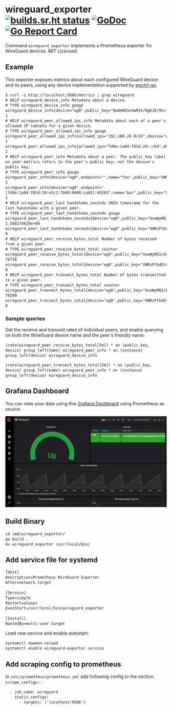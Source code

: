 # wireguard_exporter [![builds.sr.ht status](https://builds.sr.ht/~mdlayher/wireguard_exporter.svg)](https://builds.sr.ht/~mdlayher/wireguard_exporter?) [![GoDoc](https://godoc.org/github.com/mdlayher/wireguard_exporter?status.svg)](https://godoc.org/github.com/mdlayher/wireguard_exporter) [![Go Report Card](https://goreportcard.com/badge/github.com/mdlayher/wireguard_exporter)](https://goreportcard.com/report/github.com/mdlayher/wireguard_exporter)

Command `wireguard_exporter` implements a Prometheus exporter for WireGuard
devices. MIT Licensed.

## Example

This exporter exposes metrics about each configured WireGuard device and its
peers, using any device implementation supported by [wgctrl-go](https://github.com/WireGuard/wgctrl-go).

```text
$ curl -s http://localhost:9586/metrics | grep wireguard
# HELP wireguard_device_info Metadata about a device.
# TYPE wireguard_device_info gauge
wireguard_device_info{device="wg0",public_key="QwAmAD1v4wMIX/0gKJbr9hv1o3YX0YTk7Mdj0L4dylI="} 1
# HELP wireguard_peer_allowed_ips_info Metadata about each of a peer's allowed IP subnets for a given device.
# TYPE wireguard_peer_allowed_ips_info gauge
wireguard_peer_allowed_ips_info{allowed_ips="192.168.20.0/24",device="wg0",public_key="UvwWyMQ1ckLEG82Qdooyr0UzJhqOlzzcx90DXuwMTDA="} 1
wireguard_peer_allowed_ips_info{allowed_ips="fd9e:1a04:f01d:20::/64",device="wg0",public_key="UvwWyMQ1ckLEG82Qdooyr0UzJhqOlzzcx90DXuwMTDA="} 1
# HELP wireguard_peer_info Metadata about a peer. The public_key label on peer metrics refers to the peer's public key; not the device's public key.
# TYPE wireguard_peer_info gauge
wireguard_peer_info{device="wg0",endpoint="",name="foo",public_key="VWRsPtbdGtcNyaQ+cFAZfZnYL05uj+XINQS6yQY5gQ8="} 1
wireguard_peer_info{device="wg0",endpoint="[fd9e:1a04:f01d:20:e5c2:7b69:90d8:ca45]:49203",name="bar",public_key="UvwWyMQ1ckLEG82Qdooyr0UzJhqOlzzcx90DXuwMTDA="} 1
# HELP wireguard_peer_last_handshake_seconds UNIX timestamp for the last handshake with a given peer.
# TYPE wireguard_peer_last_handshake_seconds gauge
wireguard_peer_last_handshake_seconds{device="wg0",public_key="UvwWyMQ1ckLEG82Qdooyr0UzJhqOlzzcx90DXuwMTDA="} 1.588274629e+09
wireguard_peer_last_handshake_seconds{device="wg0",public_key="VWRsPtbdGtcNyaQ+cFAZfZnYL05uj+XINQS6yQY5gQ8="} 0
# HELP wireguard_peer_receive_bytes_total Number of bytes received from a given peer.
# TYPE wireguard_peer_receive_bytes_total counter
wireguard_peer_receive_bytes_total{device="wg0",public_key="UvwWyMQ1ckLEG82Qdooyr0UzJhqOlzzcx90DXuwMTDA="} 76728
wireguard_peer_receive_bytes_total{device="wg0",public_key="VWRsPtbdGtcNyaQ+cFAZfZnYL05uj+XINQS6yQY5gQ8="} 0
# HELP wireguard_peer_transmit_bytes_total Number of bytes transmitted to a given peer.
# TYPE wireguard_peer_transmit_bytes_total counter
wireguard_peer_transmit_bytes_total{device="wg0",public_key="UvwWyMQ1ckLEG82Qdooyr0UzJhqOlzzcx90DXuwMTDA="} 76200
wireguard_peer_transmit_bytes_total{device="wg0",public_key="VWRsPtbdGtcNyaQ+cFAZfZnYL05uj+XINQS6yQY5gQ8="} 0
```

### Sample queries

Get the receive and transmit rates of individual peers, and enable querying on
both the WireGuard device name and the peer's friendly name:

```
irate(wireguard_peer_receive_bytes_total[5m]) * on (public_key, device) group_left(name) wireguard_peer_info * on (instance) group_left(device) wireguard_device_info
```
```
irate(wireguard_peer_transmit_bytes_total[5m]) * on (public_key, device) group_left(name) wireguard_peer_info * on (instance) group_left(device) wireguard_device_info
```

## Grafana Dashboard

You can view your data using this [Grafana Dashboard](https://grafana.com/grafana/dashboards/12177) using Prometheus as source.

![Grafana Dashboard](grafana_wireguard.png)

## Build Binary 

```
cd cmd/wireguard_exporter/
go build .
mv wireguard_exporter /usr/local/bin/
```

## Add service file for systemd

```
[Unit]
Description=Prometheus WireGuard Exporter
After=network.target

[Service]
Type=simple
Restart=always
ExecStart=/usr/local/bin/wireguard_exporter

[Install]
WantedBy=multi-user.target
```

Load new service and enable autostart:

```
systemctl daemon-reload
systemctl enable wireguard-exporter.service
```

## Add scraping config to prometheus

In `/etc/prometheus/prometheus.yml` add following config to the section `scrape_configs:` :

```
  - job_name: wireguard
    static_configs:
      - targets: ['localhost:9586']
```
